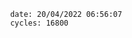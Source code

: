 

                date: 20/04/2022 06:56:07
                cycles: 16800

                         